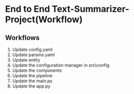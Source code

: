 # End to End Text-Summarizer-Project(Workflow)

## Workflows

1. Update config.yaml
2. Update params.yaml
3. Update entity
4. Update the configuration manager in src\config
5. Update the components
6. Update the pipeline
7. Update the main.py
8. Update the app.py
